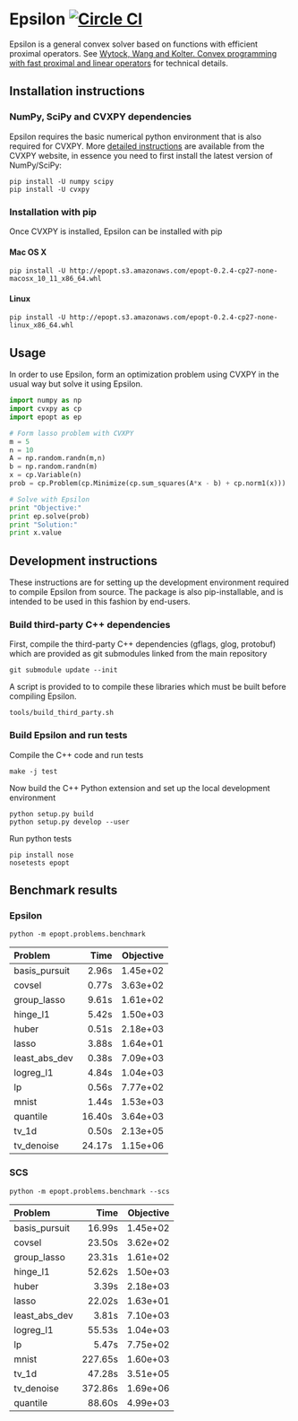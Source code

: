 # Epsilon [![Circle CI](https://circleci.com/gh/mwytock/epsilon.svg?style=svg)](https://circleci.com/gh/mwytock/epsilon)

Epsilon is a general convex solver based on functions with efficient proximal
operators. See [Wytock, Wang and Kolter. Convex programming with fast proximal and linear
operators](http://arxiv.org/abs/1511.04815) for technical details.

## Installation instructions

### NumPy, SciPy and CVXPY dependencies

Epsilon requires the basic numerical python environment that is also required
for CVXPY. More [detailed instructions](http://www.cvxpy.org/en/latest/install/index.html) are available from the CVXPY
website, in essence you need to first install the latest version of NumPy/SciPy:

```
pip install -U numpy scipy
pip install -U cvxpy
```

### Installation with pip

Once CVXPY is installed, Epsilon can be installed with pip

#### Mac OS X

```
pip install -U http://epopt.s3.amazonaws.com/epopt-0.2.4-cp27-none-macosx_10_11_x86_64.whl
```

#### Linux


```
pip install -U http://epopt.s3.amazonaws.com/epopt-0.2.4-cp27-none-linux_x86_64.whl
```

## Usage

In order to use Epsilon, form an optimization problem using CVXPY in the usual
way but solve it using Epsilon.
```python
import numpy as np
import cvxpy as cp
import epopt as ep

# Form lasso problem with CVXPY
m = 5
n = 10
A = np.random.randn(m,n)
b = np.random.randn(m)
x = cp.Variable(n)
prob = cp.Problem(cp.Minimize(cp.sum_squares(A*x - b) + cp.norm1(x)))

# Solve with Epsilon
print "Objective:"
print ep.solve(prob)
print "Solution:"
print x.value
```

## Development instructions

These instructions are for setting up the development environment required to
compile Epsilon from source. The package is also pip-installable, and is
intended to be used in this fashion by end-users.

### Build third-party C++ dependencies

First, compile the third-party C++ dependencies (gflags, glog, protobuf) which
are provided as git submodules linked from the main repository
```
git submodule update --init
```

A script is provided to to compile these libraries which must be built before
compiling Epsilon.
```
tools/build_third_party.sh
```

### Build Epsilon and run tests

Compile the C++ code and run tests
```
make -j test
```

Now build the C++ Python extension and set up the local development environment
```
python setup.py build
python setup.py develop --user
```
Run python tests
```
pip install nose
nosetests epopt
```

## Benchmark results

### Epsilon
```
python -m epopt.problems.benchmark
```
Problem       |   Time | Objective
:------------- | ------:| ---------:
basis_pursuit  |   2.96s|   1.45e+02
covsel         |   0.77s|   3.63e+02
group_lasso    |   9.61s|   1.61e+02
hinge_l1       |   5.42s|   1.50e+03
huber          |   0.51s|   2.18e+03
lasso          |   3.88s|   1.64e+01
least_abs_dev  |   0.38s|   7.09e+03
logreg_l1      |   4.84s|   1.04e+03
lp             |   0.56s|   7.77e+02
mnist          |   1.44s|   1.53e+03
quantile       |  16.40s|   3.64e+03
tv_1d          |   0.50s|   2.13e+05
tv_denoise     |  24.17s|   1.15e+06

### SCS
```
python -m epopt.problems.benchmark --scs
```

 Problem       |   Time | Objective
:------------- | ------:| ---------:
basis_pursuit  |  16.99s|   1.45e+02
covsel         |  23.50s|   3.62e+02
group_lasso    |  23.31s|   1.61e+02
hinge_l1       |  52.62s|   1.50e+03
huber          |   3.39s|   2.18e+03
lasso          |  22.02s|   1.63e+01
least_abs_dev  |   3.81s|   7.10e+03
logreg_l1      |  55.53s|   1.04e+03
lp             |   5.47s|   7.75e+02
mnist          | 227.65s|   1.60e+03
tv_1d          |  47.28s|   3.51e+05
tv_denoise     | 372.86s|   1.69e+06
quantile       |  88.60s|   4.99e+03
